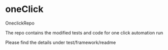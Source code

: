 # oneClick
OneclickRepo

The repo contains the modified tests and code for one click automation run

Please find the details under test/framework/readme


